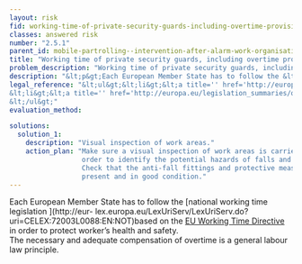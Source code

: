 ```yaml
---
layout: risk
fid: working-time-of-private-security-guards-including-overtime-provisions-is-as-stipulated-by-national-legislation-or-collective-labour-agreement
classes: answered risk
number: "2.5.1"
parent_id: mobile-partrolling--intervention-after-alarm-work-organisation
title: "Working time of private security guards, including overtime provisions, is as stipulated by national legislation or collective labour agreement."
problem_description: "Working time of private security guards, including overtime provisions, is not as stipulated by national legislation or collective labour agreement."
description: "&lt;p&gt;Each European Member State has to follow the &lt;a title='' href='http://eur-lex.europa.eu/LexUriServ/LexUriServ.do?uri=CELEX:72003L0088:EN:NOT' rel='nofollow' target='_blank'&gt;national working time legislation &lt;/a&gt;based on the &lt;a title='' href='http://europa.eu/legislation_summaries/other/c10405_en.htm' rel='nofollow' target='_blank'&gt;EU Working Time Directive&lt;/a&gt; in order to protect worker’s health and safety.&lt;br/&gt;The necessary and adequate compensation of overtime is a general labour law principle.&lt;/p&gt;"
legal_reference: "&lt;ul&gt;&lt;li&gt;&lt;a title='' href='http://europa.eu/legislation_summaries/employment_and_social_policy/health_hygiene_safety_at_work/c11113_en.htm' rel='nofollow' target='_blank'&gt;89/391/CEE Implementing measures to improve the health and safety of workers (framework directive)&lt;/a&gt;&lt;/li&gt;&amp;#13;
&lt;li&gt;&lt;a title='' href='http://europa.eu/legislation_summaries/other/c10405_en.htm' rel='nofollow' target='_blank'&gt;93/104/CEE Directive concerning certain aspects of the organization of working time&lt;/a&gt;&lt;/li&gt;&amp;#13;
&lt;/ul&gt;"
evaluation_method: 

solutions:
  solution_1:
    description: "Visual inspection of work areas."
    action_plan: "Make sure a visual inspection of work areas is carried out in
                  order to identify the potential hazards of falls and slips.
                  Check that the anti-fall fittings and protective measures are
                  present and in good condition."
---
```

Each European Member State has to follow the [national working time
legislation ](http://eur-
lex.europa.eu/LexUriServ/LexUriServ.do?uri=CELEX:72003L0088:EN:NOT)based on
the [EU Working Time
Directive](http://europa.eu/legislation_summaries/other/c10405_en.htm) in
order to protect worker’s health and safety.  
The necessary and adequate compensation of overtime is a general labour law
principle.


